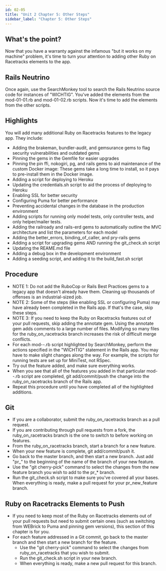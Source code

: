 ```yaml
---
id: 02-05
title: "Unit 2 Chapter 5: Other Steps"
sidebar_label: "Chapter 5: Other Steps"
---
```


## What's the point?
Now that you have a warranty against the infamous "but it works on my machine" problem, it's time to turn your attention to adding other Ruby on Racetracks elements to the app.

## Rails Neutrino
Once again, use the SearchMonkey tool to search the Rails Neutrino source code for instances of "WICHTIG".  You've added the elements from the mod-01-01.rb and mod-01-02.rb scripts.  Now it's time to add the elements from the other scripts.

## Highlights
You will add many additional Ruby on Racetracks features to the legacy app.  They include:
* Adding the brakeman, bundler-audit, and gemsurance gems to flag security vulnerabilities and outdated gems
* Pinning the gems in the Gemfile for easier upgrades
* Pinning the pin ffi, nokogiri, pg, and rails gems to aid maintenance of the custom Docker image: These gems take a long time to install, so it pays to pre-install them in the Docker image.
* Adding a script for deploying to Heroku
* Updating the credentials.sh script to aid the process of deploying to Heroku
* Enabling SSL for better security
* Configuring Puma for better performance
* Preventing accidental changes in the database in the production environment
* Adding scripts for running only model tests, only controller tests, and only helper/mailer tests.
* Adding the railroady and rails-erd gems to automatically outline the MVC architecture and list the parameters for each model
* Adding the better_errors, binding_of_caller, and pry-rails gems
* Adding a script for upgrading gems AND running the git_check.sh script
* Updating the REAME.md file
* Adding a debug box in the development environment
* Adding a seeding script, and adding it to the build_fast.sh script

## Procedure
* NOTE 1: Do not add the RuboCop or Rails Best Practices gems to a legacy app that doesn't already have them.  Cleaning up thousands of offenses is an industrial-sized job.
* NOTE 2: Some of the steps (like enabling SSL or configuring Puma) may have already been completed in the Rails app.  If that's the case, skip these steps.
* NOTE 3: If you need to keep the Ruby on Racetracks features out of your pull requests, skip adding the annotate gem.  Using the annotate gem adds comments to a large number of files.  Modifying so many files for the ruby_on_racetracks branch increases the risk of difficult merge conflicts.
* For each mod-*-*.rb script highlighted by SearchMonkey, perform the actions specified in the "WICHTIG" statement in the Rails app.  You may have to make slight changes along the way.  For example, the scripts for running tests are set up for MiniTest, not RSpec.
* Try out the feature added, and make sure everything works.
* When you see that all of the features you added in that particular mod-*-*.rb script are completed, git add/commit/push the change into the ruby_on_racetracks branch of the Rails app.
* Repeat this procedure until you have completed all of the highlighted additions.

## Git
* If you are a collaborator, submit the ruby_on_racetracks branch as a pull request.
* If you are contributing through pull requests from a fork, the ruby_on_racetracks branch is the one to switch to before working on features.
* From the ruby_on_racetracks branch, start a branch for a new feature.
* When your new feature is complete, git add/commit/push it.
* Go back to the master branch, and then start a new branch.  Just add "pr_" to the beginning of the name of the branch of your new feature.
* Use the "git cherry-pick" command to select the changes from the new feature branch you wish to add to the pr_* branch.
* Run the git_check.sh script to make sure you've covered all your bases.  When everything is ready, make a pull request for your pr_new_feature branch.

## Ruby on Racetracks Elements to Push
* If you need to keep most of the Ruby on Racetracks elements out of your pull requests but need to submit certain ones (such as switching from WEBrick to Puma and pinning gem versions), this section of this chapter is for you.
* For each feature addressed in a Git commit, go back to the master branch and then start a new branch for the feature.
  * Use the "git cherry-pick" command to select the changes from ruby_on_racetracks that you wish to submit.
  * Run the git_check.sh script in your new branch.
  * When everything is ready, make a new pull request for this branch.

